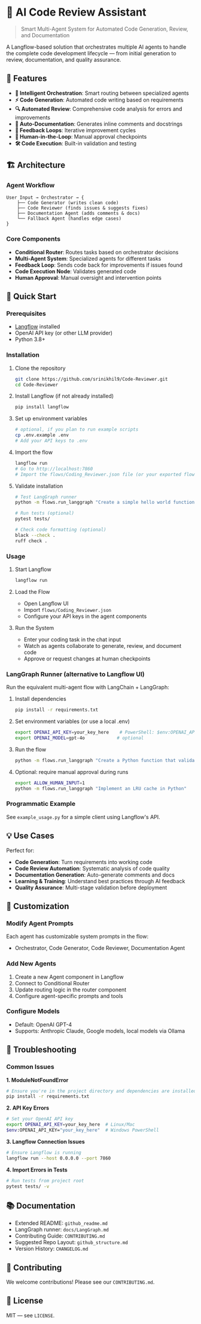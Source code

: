 # 🤖 AI Code Review Assistant

> Smart Multi-Agent System for Automated Code Generation, Review, and Documentation

A Langflow-based solution that orchestrates multiple AI agents to handle the complete code development lifecycle — from initial generation to review, documentation, and quality assurance.

## 🌟 Features

- **🧠 Intelligent Orchestration**: Smart routing between specialized agents
- **⚡ Code Generation**: Automated code writing based on requirements
- **🔍 Automated Review**: Comprehensive code analysis for errors and improvements
- **📝 Auto-Documentation**: Generates inline comments and docstrings
- **🔄 Feedback Loops**: Iterative improvement cycles
- **👤 Human-in-the-Loop**: Manual approval checkpoints
- **🛠️ Code Execution**: Built-in validation and testing

## 🏗️ Architecture

### Agent Workflow
```
User Input → Orchestrator → {
    ├── Code Generator (writes clean code)
    ├── Code Reviewer (finds issues & suggests fixes)
    ├── Documentation Agent (adds comments & docs)
    └── Fallback Agent (handles edge cases)
}
```

### Core Components
- **Conditional Router**: Routes tasks based on orchestrator decisions
- **Multi-Agent System**: Specialized agents for different tasks
- **Feedback Loop**: Sends code back for improvements if issues found
- **Code Execution Node**: Validates generated code
- **Human Approval**: Manual oversight and intervention points

## 🚀 Quick Start

### Prerequisites
- [Langflow](https://langflow.org/) installed
- OpenAI API key (or other LLM provider)
- Python 3.8+

### Installation

1. Clone the repository
   ```bash
   git clone https://github.com/srinikhil9/Code-Reviewer.git
   cd Code-Reviewer
   ```

2. Install Langflow (if not already installed)
   ```bash
   pip install langflow
   ```

3. Set up environment variables
   ```bash
   # optional, if you plan to run example scripts
   cp .env.example .env
   # Add your API keys to .env
   ```

4. Import the flow
   ```bash
   langflow run
   # Go to http://localhost:7860
   # Import the flows/Coding_Reviewer.json file (or your exported flow)
   ```

5. Validate installation
   ```bash
   # Test LangGraph runner
   python -m flows.run_langgraph "Create a simple hello world function"
   
   # Run tests (optional)
   pytest tests/
   
   # Check code formatting (optional)
   black --check .
   ruff check .
   ```

### Usage

1. Start Langflow
   ```bash
   langflow run
   ```

2. Load the Flow
   - Open Langflow UI
   - Import `flows/Coding_Reviewer.json`
   - Configure your API keys in the agent components

3. Run the System
   - Enter your coding task in the chat input
   - Watch as agents collaborate to generate, review, and document code
   - Approve or request changes at human checkpoints

### LangGraph Runner (alternative to Langflow UI)

Run the equivalent multi-agent flow with LangChain + LangGraph:

1. Install dependencies
   ```bash
   pip install -r requirements.txt
   ```

2. Set environment variables (or use a local .env)
   ```bash
   export OPENAI_API_KEY=your_key_here    # PowerShell: $env:OPENAI_API_KEY="..."
   export OPENAI_MODEL=gpt-4o            # optional
   ```

3. Run the flow
   ```bash
   python -m flows.run_langgraph "Create a Python function that validates email addresses using regex"
   ```

4. Optional: require manual approval during runs
   ```bash
   export ALLOW_HUMAN_INPUT=1
   python -m flows.run_langgraph "Implement an LRU cache in Python"
   ```

### Programmatic Example

See `example_usage.py` for a simple client using Langflow's API.

## 💡 Use Cases

Perfect for:
- **Code Generation**: Turn requirements into working code
- **Code Review Automation**: Systematic analysis of code quality
- **Documentation Generation**: Auto-generate comments and docs
- **Learning & Training**: Understand best practices through AI feedback
- **Quality Assurance**: Multi-stage validation before deployment

## 🔧 Customization

### Modify Agent Prompts
Each agent has customizable system prompts in the flow:
- Orchestrator, Code Generator, Code Reviewer, Documentation Agent

### Add New Agents
1. Create a new Agent component in Langflow
2. Connect to Conditional Router
3. Update routing logic in the router component
4. Configure agent-specific prompts and tools

### Configure Models
- Default: OpenAI GPT-4
- Supports: Anthropic Claude, Google models, local models via Ollama

## 🔧 Troubleshooting

### Common Issues

**1. ModuleNotFoundError**
```bash
# Ensure you're in the project directory and dependencies are installed
pip install -r requirements.txt
```

**2. API Key Errors**
```bash
# Set your OpenAI API key
export OPENAI_API_KEY=your_key_here  # Linux/Mac
$env:OPENAI_API_KEY="your_key_here"  # Windows PowerShell
```

**3. Langflow Connection Issues**
```bash
# Ensure Langflow is running
langflow run --host 0.0.0.0 --port 7860
```

**4. Import Errors in Tests**
```bash
# Run tests from project root
pytest tests/ -v
```

## 📚 Documentation

- Extended README: `github_readme.md`
- LangGraph runner: `docs/LangGraph.md`
- Contributing Guide: `CONTRIBUTING.md`
- Suggested Repo Layout: `github_structure.md`
- Version History: `CHANGELOG.md`

## 🤝 Contributing

We welcome contributions! Please see our `CONTRIBUTING.md`.

## 📝 License

MIT — see `LICENSE`.
